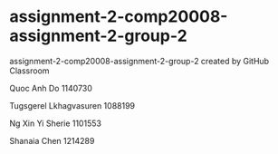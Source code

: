 # assignment-2-comp20008-assignment-2-group-2
assignment-2-comp20008-assignment-2-group-2 created by GitHub Classroom

Quoc Anh Do 1140730

Tugsgerel Lkhagvasuren 1088199

Ng Xin Yi Sherie 1101553

Shanaia Chen 1214289
